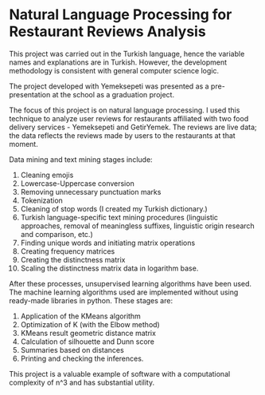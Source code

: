 # Natural Language Processing for Restaurant Reviews Analysis 

This project was carried out in the Turkish language, hence the variable names and explanations are in Turkish. However, the development methodology is consistent with general computer science logic.

The project developed with Yemeksepeti was presented as a pre-presentation at the school as a graduation project.

The focus of this project is on natural language processing. I used this technique to analyze user reviews for restaurants affiliated with two food delivery services - Yemeksepeti and GetirYemek. The reviews are live data; the data reflects the reviews made by users to the restaurants at that moment.

Data mining and text mining stages include:

1. Cleaning emojis
2. Lowercase-Uppercase conversion
3. Removing unnecessary punctuation marks
4. Tokenization
5. Cleaning of stop words (I created my Turkish dictionary.)
6. Turkish language-specific text mining procedures (linguistic approaches, removal of meaningless suffixes, linguistic origin research and comparison, etc.)
7. Finding unique words and initiating matrix operations
8. Creating frequency matrices
9. Creating the distinctness matrix
10. Scaling the distinctness matrix data in logarithm base.

After these processes, unsupervised learning algorithms have been used. The machine learning algorithms used are implemented without using ready-made libraries in python. These stages are:

1. Application of the KMeans algorithm
2. Optimization of K (with the Elbow method)
3. KMeans result geometric distance matrix
4. Calculation of silhouette and Dunn score
5. Summaries based on distances
6. Printing and checking the inferences.

This project is a valuable example of software with a computational complexity of n^3 and has substantial utility.

